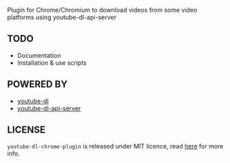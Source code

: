 Plugin for Chrome/Chromium to download videos from some video platforms using youtube-dl-api-server

## TODO
- Documentation
- Installation & use scripts

## POWERED BY
- [youtube-dl](https://github.com/rg3/youtube-dl)
- [youtube-dl-api-server](https://github.com/jaimeMF/youtube-dl-api-server)

## LICENSE
`youtube-dl-chrome-plugin` is released under MIT licence, read [here](https://github.com/r4mos/youtube-dl-chrome-plugin/blob/master/LICENSE) for more info.
